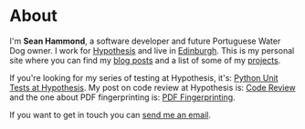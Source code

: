About
=====

I'm **Sean Hammond**, a software developer and future Portuguese Water Dog owner.
I work for <a href="https://hypothes.is/">Hypothesis</a> and live in
<a href="https://en.wikipedia.org/wiki/Edinburgh">Edinburgh</a>.
This is my personal site where you can find my [blog posts](index.md) and a list of
some of my [projects](projects.md).

If you're looking for my series of testing at Hypothesis, it's:
[Python Unit Tests at Hypothesis](python-unit-tests-at-hypothesis/index.md).
My post on code review at Hypothesis is: [Code Review](_posts/2016-10-04-code-review.md)
and the one about PDF fingerprinting is: [PDF Fingerprinting](_posts/2017-11-22-pdf-fingerprinting.md).

If you want to get in touch you can
[send me an email](&#109;ai&#x6C;&#x74;&#x6F;:&#x68;&#x65;&#108;&#108;o&#64;&#115;&#x65;a&#110;h&#46;&#99;&#x63;).

